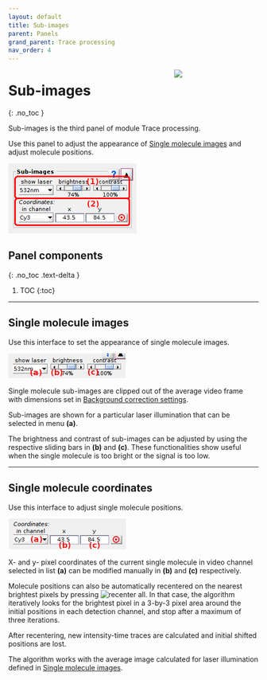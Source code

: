 ```yaml
---
layout: default
title: Sub-images
parent: Panels
grand_parent: Trace processing
nav_order: 4
---
```


<img src="../../assets/images/logos/logo-trace-processing_400px.png" width="170" style="float:right; margin-left: 15px;"/>

# Sub-images
{: .no_toc }

Sub-images is the third panel of module Trace processing.

Use this panel to adjust the appearance of 
[Single molecule images](area-visualization.html#single-molecule-images) and adjust molecule positions.

<a class="plain" href="../../assets/images/gui/TP-panel-subimages.png"><img src="../../assets/images/gui/TP-panel-subimages.png" style="max-width: 292px;"/></a>

## Panel components
{: .no_toc .text-delta }

1. TOC
{:toc}


---

## Single molecule images

Use this interface to set the appearance of single molecule images.

<a class="plain" href="../../assets/images/gui/TP-panel-subimages-images.png"><img src="../../assets/images/gui/TP-panel-subimages-images.png" style="max-width: 265px;"/></a>

Single molecule sub-images are clipped out of the average video frame with dimensions set in 
[Background correction settings](panel-background-correction.html#background-correction-settings).

Sub-images are shown for a particular laser illumination that can be selected in menu **(a)**.

The brightness and contrast of sub-images can be adjusted by using the respective sliding bars in **(b)** and **(c)**.
These functionalities show useful when the single molecule is too bright or the signal is too low.


---

## Single molecule coordinates

Use this interface to adjust single molecule positions.

<a class="plain" href="../../assets/images/gui/TP-panel-subimages-coord.png"><img src="../../assets/images/gui/TP-panel-subimages-coord.png" style="max-width: 267px;"/></a>

X- and y- pixel coordinates of the current single molecule in video channel selected in list **(a)** can be modified manually in **(b)** and **(c)** respectively. 

Molecule positions can also be automatically recentered on the nearest brightest pixels by pressing 
![recenter all](../../assets/images/gui/TP-but-recenter-all.png "recenter all").
In that case, the algorithm iteratively looks for the brightest pixel in a 3-by-3 pixel area around the initial positions in each detection channel, and stop after a maximum of three iterations.

After recentering, new intensity-time traces are calculated and initial shifted positions are lost.

The algorithm works with the average image calculated for laser illumination defined in 
[Single molecule images](#single-molecule-images).

